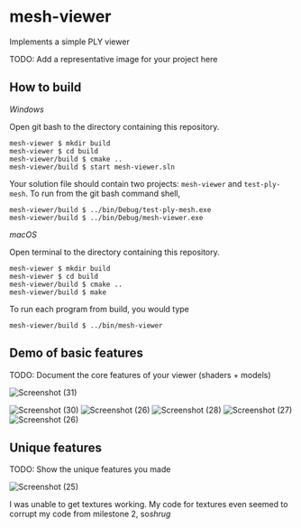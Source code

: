 # mesh-viewer

Implements a simple PLY viewer

TODO: Add a representative image for your project here

## How to build

*Windows*

Open git bash to the directory containing this repository.

```
mesh-viewer $ mkdir build
mesh-viewer $ cd build
mesh-viewer/build $ cmake ..
mesh-viewer/build $ start mesh-viewer.sln
```

Your solution file should contain two projects: `mesh-viewer` and `test-ply-mesh`.
To run from the git bash command shell, 

```
mesh-viewer/build $ ../bin/Debug/test-ply-mesh.exe
mesh-viewer/build $ ../bin/Debug/mesh-viewer.exe
```

*macOS*

Open terminal to the directory containing this repository.

```
mesh-viewer $ mkdir build
mesh-viewer $ cd build
mesh-viewer/build $ cmake ..
mesh-viewer/build $ make
```

To run each program from build, you would type

```
mesh-viewer/build $ ../bin/mesh-viewer
```

## Demo of basic features

TODO: Document the core features of your viewer (shaders + models)

![Screenshot (31)](https://user-images.githubusercontent.com/60118290/227421676-7e50183d-0079-4a4c-9c36-c79c19ae639c.png)

![Screenshot (30)](https://user-images.githubusercontent.com/60118290/227421699-dfd5a810-4440-44dc-9fc2-5eb1f963055b.png)
![Screenshot (26)](https://user-images.githubusercontent.com/60118290/227421752-1d9e352e-ea3d-4623-b0e6-9d37b5318b33.png)
![Screenshot (28)](https://user-images.githubusercontent.com/60118290/227421808-2ab6e1e6-9c11-40f0-ade9-cb8ec4b375c8.png)
![Screenshot (27)](https://user-images.githubusercontent.com/60118290/227421817-2009a40a-15e2-4fec-b56d-ce2c1dfc99ca.png)
![Screenshot (26)](https://user-images.githubusercontent.com/60118290/227421826-df1572b0-0dd6-429d-a05b-f436f15e2811.png)

## Unique features 

TODO: Show the unique features you made

![Screenshot (25)](https://user-images.githubusercontent.com/60118290/227421830-a69bfbec-354f-4dcb-b580-1fed0cc588a6.png)

I was unable to get textures working. My code for textures even seemed to corrupt my code from milestone 2, so*shrug*

